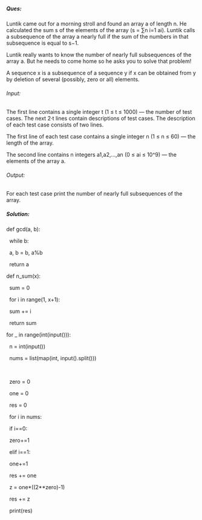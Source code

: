 ##### **Ques**:



Luntik came out for a morning stroll and found an array a of length n. He calculated the sum s of the elements of the array (s = ∑n i=1 ai). Luntik calls a subsequence of the array a nearly full if the sum of the numbers in that subsequence is equal to s−1.



Luntik really wants to know the number of nearly full subsequences of the array a. But he needs to come home so he asks you to solve that problem!



A sequence x is a subsequence of a sequence y if x can be obtained from y by deletion of several (possibly, zero or all) elements.



###### Input:



The first line contains a single integer t (1 ≤ t ≤ 1000) — the number of test cases. The next 2⋅t lines contain descriptions of test cases. The description of each test case consists of two lines.



The first line of each test case contains a single integer n (1 ≤ n ≤ 60) — the length of the array.



The second line contains n integers a1,a2,…,an (0 ≤ ai ≤ 10^9) — the elements of the array a.



###### Output:



For each test case print the number of nearly full subsequences of the array.





##### **Solution**:



def gcd(a, b):

&nbsp;   while b:

&nbsp;       a, b = b, a%b

&nbsp;   return a



def n\_sum(x):

&nbsp;   sum = 0

&nbsp;   for i in range(1, x+1):

&nbsp;       sum += i

&nbsp;   return sum







for \_ in range(int(input())):

&nbsp;   n = int(input())

&nbsp;   nums = list(map(int, input().split()))

&nbsp;   

&nbsp;   zero = 0

&nbsp;   one = 0

&nbsp;   res = 0



&nbsp;   for i in nums:

&nbsp;       if i==0:

&nbsp;           zero+=1

&nbsp;       elif i==1:

&nbsp;           one+=1



&nbsp;   res += one

&nbsp;   z = one\*((2\*\*zero)-1)

&nbsp;   res += z



&nbsp;   print(res)

